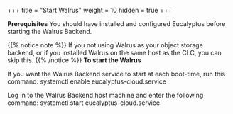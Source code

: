 +++
title = "Start Walrus"
weight = 10
hidden = true
+++

**Prerequisites** You should have installed and configured Eucalyptus before starting the Walrus Backend. 


{{% notice note %}}
If you not using Walrus as your object storage backend, or if you installed Walrus on the same host as the CLC, you can skip this. 
{{% /notice %}}
**To start the Walrus** 

If you want the Walrus Backend service to start at each boot-time, run this command: 
    systemctl enable eucalyptus-cloud.service

Log in to the Walrus Backend host machine and enter the following command: 
    systemctl start eucalyptus-cloud.service

